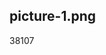 <article><h2>picture-1.png</h2><time><span class="day">3</span><span class="month">8</span><span class="year">107</span></time></article>